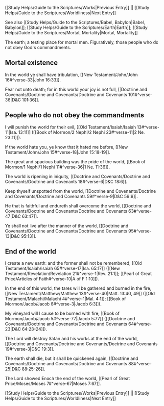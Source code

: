 [[Study Helps/Guide to the Scriptures/Works|Previous Entry]]  ||  [[Study Helps/Guide to the Scriptures/Worldliness|Next Entry]]

 See also [[Study Helps/Guide to the Scriptures/Babel, Babylon|Babel, Babylon]]; [[Study Helps/Guide to the Scriptures/Earth|Earth]]; [[Study Helps/Guide to the Scriptures/Mortal, Mortality|Mortal, Mortality]]

 The earth; a testing place for mortal men. Figuratively, those people who do not obey God's commandments.

## Mortal existence

 In the world ye shall have tribulation, [[New Testament/John/John 16#^verse-33|John 16:33]].

 Fear not unto death; for in this world your joy is not full, [[Doctrine and Covenants/Doctrine and Covenants/Doctrine and Covenants 101#^verse-36|D&C 101:36]].

## People who do not obey the commandments

 I will punish the world for their evil, [[Old Testament/Isaiah/Isaiah 13#^verse-11|Isa. 13:11]] ([[Book of Mormon/2 Nephi/2 Nephi 23#^verse-11|2 Ne. 23:11]]).

 If the world hate you, ye know that it hated me before, [[New Testament/John/John 15#^verse-18|John 15:18-19]].

 The great and spacious building was the pride of the world, [[Book of Mormon/1 Nephi/1 Nephi 11#^verse-36|1 Ne. 11:36]].

 The world is ripening in iniquity, [[Doctrine and Covenants/Doctrine and Covenants/Doctrine and Covenants 18#^verse-6|D&C 18:6]].

 Keep thyself unspotted from the world, [[Doctrine and Covenants/Doctrine and Covenants/Doctrine and Covenants 59#^verse-9|D&C 59:9]].

 He that is faithful and endureth shall overcome the world, [[Doctrine and Covenants/Doctrine and Covenants/Doctrine and Covenants 63#^verse-47|D&C 63:47]].

 Ye shall not live after the manner of the world, [[Doctrine and Covenants/Doctrine and Covenants/Doctrine and Covenants 95#^verse-13|D&C 95:13]].

## End of the world

 I create a new earth: and the former shall not be remembered, [[Old Testament/Isaiah/Isaiah 65#^verse-17|Isa. 65:17]] ([[New Testament/Revelation/Revelation 21#^verse-1|Rev. 21:1]]; [[Pearl of Great Price/Articles of Faith#^verse-10|A of F 1:10]]).

 In the end of this world, the tares will be gathered and burned in the fire, [[New Testament/Matthew/Matthew 13#^verse-40|Matt. 13:40, 49]] ([[Old Testament/Malachi/Malachi 4#^verse-1|Mal. 4:1]]; [[Book of Mormon/Jacob/Jacob 6#^verse-3|Jacob 6:3]]).

 My vineyard will I cause to be burned with fire, [[Book of Mormon/Jacob/Jacob 5#^verse-77|Jacob 5:77]] ([[Doctrine and Covenants/Doctrine and Covenants/Doctrine and Covenants 64#^verse-23|D&C 64:23-24]]).

 The Lord will destroy Satan and his works at the end of the world, [[Doctrine and Covenants/Doctrine and Covenants/Doctrine and Covenants 19#^verse-3|D&C 19:3]].

 The earth shall die, but it shall be quickened again, [[Doctrine and Covenants/Doctrine and Covenants/Doctrine and Covenants 88#^verse-25|D&C 88:25-26]].

 The Lord showed Enoch the end of the world, [[Pearl of Great Price/Moses/Moses 7#^verse-67|Moses 7:67]].

[[Study Helps/Guide to the Scriptures/Works|Previous Entry]]  ||  [[Study Helps/Guide to the Scriptures/Worldliness|Next Entry]]